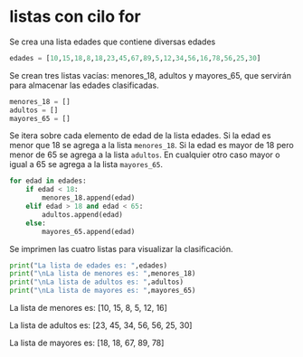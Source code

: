# listas con cilo for
Se crea una lista edades que contiene diversas edades
```python
edades = [10,15,18,8,18,23,45,67,89,5,12,34,56,16,78,56,25,30]
```
Se crean tres listas vacías: menores_18, adultos y mayores_65, que servirán para almacenar las edades clasificadas.
```python
menores_18 = []
adultos = []
mayores_65 = []
```
Se itera sobre cada elemento de edad de la lista edades. Si la edad es menor que 18 se agrega a la lista `menores_18`.
Si la edad es mayor de 18 pero menor de 65 se agrega a la lista `adultos`.
En cualquier otro caso mayor o igual a 65 se agrega a la lista `mayores_65`.
```python
for edad in edades:
    if edad < 18:
        menores_18.append(edad)
    elif edad > 18 and edad < 65:
        adultos.append(edad)
    else:
        mayores_65.append(edad)
```
Se imprimen las cuatro listas para visualizar la clasificación.
```python
print("La lista de edades es: ",edades)
print("\nLa lista de menores es: ",menores_18)
print("\nLa lista de adultos es: ",adultos)
print("\nLa lista de mayores es: ",mayores_65)
```

La lista de menores es:  [10, 15, 8, 5, 12, 16]

La lista de adultos es:  [23, 45, 34, 56, 56, 25, 30]

La lista de mayores es:  [18, 18, 67, 89, 78]
